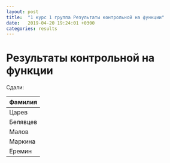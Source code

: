 ```yaml
---
layout: post
title:  "1 курс 1 группа Результаты контрольной на функции"
date:   2019-04-20 19:24:01 +0300
categories: results
---
```

# Результаты контрольной на функции

Сдали:

|Фамилия|
|-------|
|Царев|
|Белявцев|
|Малов|
|Маркина|
|Еремин|
